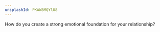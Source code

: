 ```yaml
---
unsplashId: PKAW8MQYlU8
---
```


How do you create a strong emotional foundation for your relationship?

